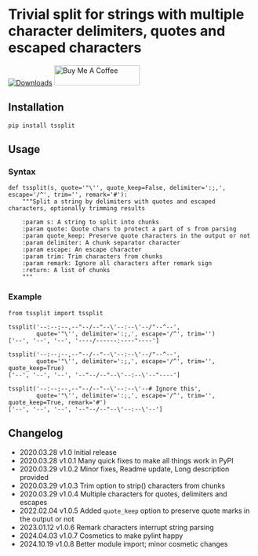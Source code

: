 # Trivial split for strings with multiple character delimiters, quotes and escaped characters

[![Downloads](https://pepy.tech/badge/tssplit/month)](https://pepy.tech/project/tssplit)
<a href="https://www.buymeacoffee.com/mezantrop" target="_blank"><img src="https://cdn.buymeacoffee.com/buttons/default-orange.png" alt="Buy Me A Coffee" height="41" width="174"></a>

## Installation

```shell script
pip install tssplit
```

## Usage

### Syntax

```Python3
def tssplit(s, quote='"\'', quote_keep=False, delimiter=':;,', escape='/^', trim='', remark='#'):
    """Split a string by delimiters with quotes and escaped characters, optionally trimming results

    :param s: A string to split into chunks
    :param quote: Quote chars to protect a part of s from parsing
    :param quote_keep: Preserve quote characters in the output or not
    :param delimiter: A chunk separator character
    :param escape: An escape character
    :param trim: Trim characters from chunks
    :param remark: Ignore all characters after remark sign
    :return: A list of chunks
    """
```

### Example

```Python3
from tssplit import tssplit

tssplit('--:--;--,--"--/--"--\'--:--\'--/"--^--',
        quote='"\'', delimiter=':;,', escape='/^', trim='')
['--', '--', '--', '----/------:----"----']

tssplit('--:--;--,--"--/--"--\'--:--\'--/"--^--',
        quote='"\'', delimiter=':;,', escape='/^', trim='', quote_keep=True)
['--', '--', '--', '--"--/--"--\'--:--\'--"----']

tssplit('--:--;--,--"--/--"--\'--:--\'--# Ignore this',
        quote='"\'', delimiter=':;,', escape='/^', trim='', quote_keep=True, remark='#')
['--', '--', '--', '--"--/--"--\'--:--\'--']
```

## Changelog

* 2020.03.28    v1.0    Initial release
* 2020.03.28    v1.0.1  Many quick fixes to make all things work in PyPI
* 2020.03.29    v1.0.2  Minor fixes, Readme update, Long description provided
* 2020.03.29    v1.0.3  Trim option to strip() characters from chunks
* 2020.03.29    v1.0.4  Multiple characters for quotes, delimiters and escapes
* 2022.02.04    v1.0.5  Added `quote_keep` option to preserve quote marks in the output or not
* 2023.01.12    v1.0.6  Remark characters interrupt string parsing
* 2024.04.03    v1.0.7  Cosmetics to make pylint happy
* 2024.10.19    v1.0.8  Better module import; minor cosmetic changes
